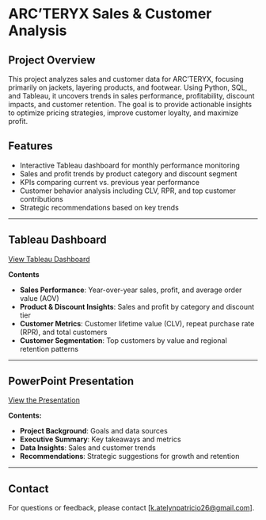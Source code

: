 # ARC’TERYX Sales & Customer Analysis

## Project Overview  
This project analyzes sales and customer data for ARC’TERYX, focusing primarily on jackets, layering products, and footwear. Using Python, SQL, and Tableau, it uncovers trends in sales performance, profitability, discount impacts, and customer retention. The goal is to provide actionable insights to optimize pricing strategies, improve customer loyalty, and maximize profit.

## Features  
- Interactive Tableau dashboard for monthly performance monitoring  
- Sales and profit trends by product category and discount segment  
- KPIs comparing current vs. previous year performance  
- Customer behavior analysis including CLV, RPR, and top customer contributions  
- Strategic recommendations based on key trends

---

## Tableau Dashboard

[View Tableau Dashboard](https://public.tableau.com/views/ArcteryxSalesAnalysis/CustomerDashboard?:language=en-US&:sid=&:redirect=auth&:display_count=n&:origin=viz_share_link)

**Contents**
- **Sales Performance**: Year-over-year sales, profit, and average order value (AOV)
- **Product & Discount Insights**: Sales and profit by category and discount tier
- **Customer Metrics**: Customer lifetime value (CLV), repeat purchase rate (RPR), and total customers
- **Customer Segmentation**: Top customers by value and regional retention patterns

---

## PowerPoint Presentation

[View the Presentation](https://pitch.com/v/arcteryx-analysis-efmmdq)

**Contents:**
- **Project Background**: Goals and data sources  
- **Executive Summary**: Key takeaways and metrics  
- **Data Insights**: Sales and customer trends
- **Recommendations**: Strategic suggestions for growth and retention

---

## Contact  
For questions or feedback, please contact [k.atelynpatricio26@gmail.com].
